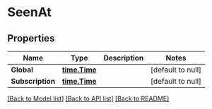 # SeenAt

## Properties
Name | Type | Description | Notes
------------ | ------------- | ------------- | -------------
**Global** | [**time.Time**](time.Time.md) |  | [default to null]
**Subscription** | [**time.Time**](time.Time.md) |  | [default to null]

[[Back to Model list]](../README.md#documentation-for-models) [[Back to API list]](../README.md#documentation-for-api-endpoints) [[Back to README]](../README.md)

